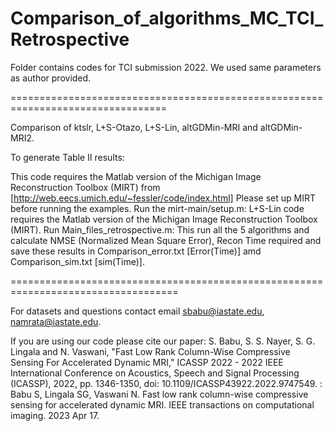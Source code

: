 # Comparison_of_algorithms_MC_TCI_Retrospective
Folder contains codes for TCI submission 2022. We used same parameters as author provided.

=================================================================================

Comparison of ktslr, L+S-Otazo, L+S-Lin, altGDMin-MRI and altGDMin-MRI2.

To generate Table II results:

This code requires the Matlab version of the Michigan Image Reconstruction Toolbox (MIRT) from [http://web.eecs.umich.edu/~fessler/code/index.html] Please set up MIRT before running the examples. Run the mirt-main/setup.m: L+S-Lin code requires the Matlab version of the Michigan Image Reconstruction Toolbox (MIRT).
Run Main_files_retrospective.m: This run all the 5 algorithms and calculate NMSE (Normalized Mean Square Error), Recon Time required and save these results in Comparison_error.txt [Error(Time)] amd Comparison_sim.txt [sim(Time)].

===================================================================================

For datasets and questions contact email sbabu@iastate.edu, namrata@iastate.edu.

If you are using our code please cite our paper: S. Babu, S. S. Nayer, S. G. Lingala and N. Vaswani, "Fast Low Rank Column-Wise Compressive Sensing For Accelerated Dynamic MRI," ICASSP 2022 - 2022 IEEE International Conference on Acoustics, Speech and Signal Processing (ICASSP), 2022, pp. 1346-1350, doi: 10.1109/ICASSP43922.2022.9747549.
: Babu S, Lingala SG, Vaswani N. Fast low rank column-wise compressive sensing for accelerated dynamic MRI. IEEE transactions on computational imaging. 2023 Apr 17.
